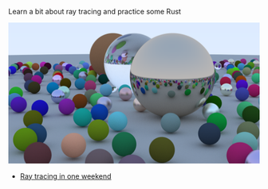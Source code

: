 Learn a bit about ray tracing and practice some Rust

![](book.png)

* [Ray tracing in one weekend](https://raytracing.github.io/books/RayTracingInOneWeekend.html)
